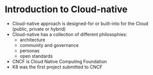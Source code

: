 # Introduction to Cloud-native

- Cloud-native approach is designed-for or built-into for the Cloud (public, private or hybrid)
- Cloud-native has a collection of different philosophies:
    - architecture
    - community and governance
    - personas
    - open standards
- CNCF is Cloud Native Computing Foundation
- K8 was the first project submitted to CNCF



